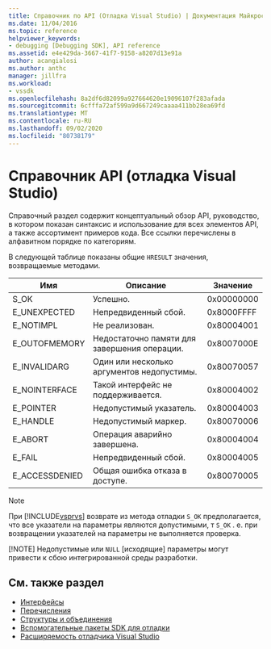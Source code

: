 ```yaml
---
title: Справочник по API (Отладка Visual Studio) | Документация Майкрософт
ms.date: 11/04/2016
ms.topic: reference
helpviewer_keywords:
- debugging [Debugging SDK], API reference
ms.assetid: e4e429da-3667-41f7-9158-a8207d13e91a
author: acangialosi
ms.author: anthc
manager: jillfra
ms.workload:
- vssdk
ms.openlocfilehash: 8a2df6d82099a927664620e19096107f283afada
ms.sourcegitcommit: 6cfffa72af599a9d667249caaaa411bb28ea69fd
ms.translationtype: MT
ms.contentlocale: ru-RU
ms.lasthandoff: 09/02/2020
ms.locfileid: "80738179"
---
```

# <a name="api-reference-visual-studio-debugging"></a>Справочник API (отладка Visual Studio)
Справочный раздел содержит концептуальный обзор API, руководство, в котором показан синтаксис и использование для всех элементов API, а также ассортимент примеров кода. Все ссылки перечислены в алфавитном порядке по категориям.

 В следующей таблице показаны общие `HRESULT` значения, возвращаемые методами.

|Имя|Описание|Значение|
|----------|-----------------|-----------|
|S_OK|Успешно.|0x00000000|
|E_UNEXPECTED|Непредвиденный сбой.|0x8000FFFF|
|E_NOTIMPL|Не реализован.|0x80004001|
|E_OUTOFMEMORY|Недостаточно памяти для завершения операции.|0x8007000E|
|E_INVALIDARG|Один или несколько аргументов недопустимы.|0x80070057|
|E_NOINTERFACE|Такой интерфейс не поддерживается.|0x80004002|
|E_POINTER|Недопустимый указатель.|0x80004003|
|E_HANDLE|Недопустимый маркер.|0x80070006|
|E_ABORT|Операция аварийно завершена.|0x80004004|
|E_FAIL|Непредвиденный сбой.|0x80004005|
|E_ACCESSDENIED|Общая ошибка отказа в доступе.|0x80070005|

> [!NOTE]
> При [!INCLUDE[vsprvs](../../../code-quality/includes/vsprvs_md.md)] возврате из метода отладки `S_OK` предполагается, что все указатели на параметры являются допустимыми, т `S_OK` . е. при возвращении указателей на параметры не выполняется проверка.
>
> [!NOTE]
> Недопустимые или `NULL` [исходящие] параметры могут привести к сбою интегрированной среды разработки.

## <a name="see-also"></a>См. также раздел
- [Интерфейсы](../../../extensibility/debugger/reference/interfaces-visual-studio-debugging.md)
- [Перечисления](../../../extensibility/debugger/reference/enumerations-visual-studio-debugging.md)
- [Структуры и объединения](../../../extensibility/debugger/reference/structures-and-unions.md)
- [Вспомогательные пакеты SDK для отладки](../../../extensibility/debugger/reference/sdk-helpers-for-debugging.md)
- [Расширяемость отладчика Visual Studio](../../../extensibility/debugger/visual-studio-debugger-extensibility.md)
